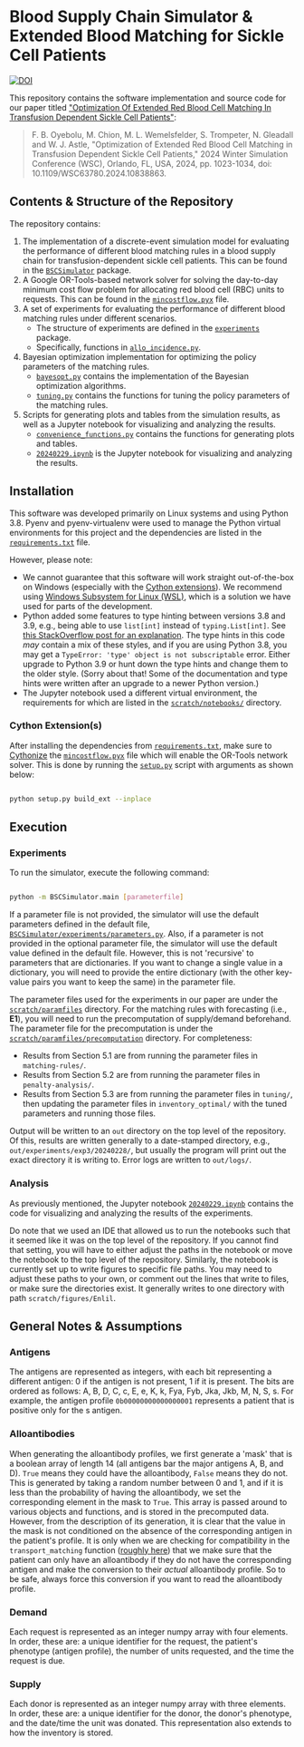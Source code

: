 # Blood Supply Chain Simulator & Extended Blood Matching for Sickle Cell Patients


[![DOI](https://zenodo.org/badge/DOI/10.5281/zenodo.14343039.svg)](https://doi.org/10.5281/zenodo.14343039)

This repository contains the software implementation and source code for our paper titled ["Optimization Of Extended Red Blood Cell Matching In Transfusion Dependent Sickle Cell Patients"](https://ieeexplore.ieee.org/document/10838863):

> F. B. Oyebolu, M. Chion, M. L. Wemelsfelder, S. Trompeter, N. Gleadall and W. J. Astle, "Optimization of Extended Red Blood Cell Matching in Transfusion Dependent Sickle Cell Patients," 2024 Winter Simulation Conference (WSC), Orlando, FL, USA, 2024, pp. 1023-1034, doi: 10.1109/WSC63780.2024.10838863.



## Contents & Structure of the Repository

The repository contains:
1. The implementation of a discrete-event simulation model for evaluating the performance of different blood matching rules in a blood supply chain for transfusion-dependent sickle cell patients.
    This can be found in the [`BSCSimulator`](BSCSimulator) package.
2. A Google OR-Tools-based network solver for solving the day-to-day minimum cost flow problem for allocating red blood cell (RBC) units to requests.
    This can be found in the [`mincostflow.pyx`](BSCSimulator/mincostflow.pyx) file.
3. A set of experiments for evaluating the performance of different blood matching rules under different scenarios.
    - The structure of experiments are defined in the [`experiments`](BSCSimulator/experiments) package.
    - Specifically, functions in [`allo_incidence.py`](BSCSimulator/experiments/allo_incidence.py).
4. Bayesian optimization implementation for optimizing the policy parameters of the matching rules.
    - [`bayesopt.py`](BSCSimulator/experiments/bayesopt.py) contains the implementation of the Bayesian optimization algorithms.
    - [`tuning.py`](BSCSimulator/experiments/tuning.py) contains the functions for tuning the policy parameters of the matching rules.
5. Scripts for generating plots and tables from the simulation results, as well as a Jupyter notebook for visualizing and analyzing the results.
    - [`convenience_functions.py`](scratch/convenience_functions.py) contains the functions for generating plots and tables.
    - [`20240229.ipynb`](scratch/notebooks/20240229.ipynb) is the Jupyter notebook for visualizing and analyzing the results.


## Installation

This software was developed primarily on Linux systems and using Python 3.8.
Pyenv and pyenv-virtualenv were used to manage the Python virtual environments for this project and the dependencies are listed in the [`requirements.txt`](requirements.txt) file.

However, please note:
- We cannot guarantee that this software will work straight out-of-the-box on Windows (especially with the [Cython extensions](#cython-extensions)). We recommend using [Windows Subsystem for Linux (WSL)](https://learn.microsoft.com/en-us/windows/wsl/about), which is a solution we have used for parts of the development.
- Python added some features to type hinting between versions 3.8 and 3.9, e.g., being able to use `list[int]` instead of `typing.List[int]`. See [this StackOverflow post for an explanation](https://stackoverflow.com/questions/39458193/using-list-tuple-etc-from-typing-vs-directly-referring-type-as-list-tuple-etc/39458225#39458225). The type hints in this code _may_ contain a mix of these styles, and if you are using Python 3.8, you may get a `TypeError: 'type' object is not subscriptable` error. Either upgrade to Python 3.9 or hunt down the type hints and change them to the older style. (Sorry about that! Some of the documentation and type hints were written after an upgrade to a newer Python version.)
- The Jupyter notebook used a different virtual environment, the requirements for which are listed in the [`scratch/notebooks/`](scratch/notebooks) directory.


### Cython Extension(s)

After installing the dependencies from [`requirements.txt`](requirements.txt), make sure to [Cythonize](https://cython.readthedocs.io/en/latest/src/userguide/numpy_tutorial.html#compilation-using-setuptools) the [`mincostflow.pyx`](BSCSimulator/mincostflow.pyx) file which will enable the OR-Tools network solver.
This is done by running the [`setup.py`](setup.py) script with arguments as shown below:

```bash

python setup.py build_ext --inplace

```

## Execution

### Experiments

To run the simulator, execute the following command:

```bash

python -m BSCSimulator.main [parameterfile]

```

If a parameter file is not provided, the simulator will use the default parameters defined in the default file, [`BSCSimulator/experiments/parameters.py`](BSCSimulator/experiments/parameters.py).
Also, if a parameter is not provided in the optional parameter file, the simulator will use the default value defined in the default file.
However, this is not 'recursive' to parameters that are dictionaries. If you want to change a single value in a dictionary, you will need to provide the entire dictionary (with the other key-value pairs you want to keep the same) in the parameter file.

The parameter files used for the experiments in our paper are under the [`scratch/paramfiles`](scratch/paramfiles) directory. For the matching rules with forecasting (i.e., **E1**), you will need to run the precomputation of supply/demand beforehand. The parameter file for the precomputation is under the [`scratch/paramfiles/precomputation`](scratch/paramfiles/precomputation) directory.
For completeness:
- Results from Section 5.1 are from running the parameter files in `matching-rules/`.
- Results from Section 5.2 are from running the parameter files in `penalty-analysis/`.
- Results from Section 5.3 are from running the parameter files in `tuning/`, then updating the parameter files in `inventory_optimal/` with the tuned parameters and running those files.

Output will be written to an `out` directory on the top level of the repository.
Of this, results are written generally to a date-stamped directory, e.g., `out/experiments/exp3/20240228/`, but usually the program will print out the exact directory it is writing to.
Error logs are written to `out/logs/`.

### Analysis

As previously mentioned, the Jupyter notebook [`20240229.ipynb`](scratch/notebooks/20240229.ipynb) contains the code for visualizing and analyzing the results of the experiments.

Do note that we used an IDE that allowed us to run the notebooks such that it seemed like it was on the top level of the repository. If you cannot find that setting, you will have to either adjust the paths in the notebook or move the notebook to the top level of the repository.
Similarly, the notebook is currently set up to write figures to specific file paths. You may need to adjust these paths to your own, or comment out the lines that write to files, or make sure the directories exist.
It generally writes to one directory with path `scratch/figures/Enlil`.


## General Notes & Assumptions

### Antigens

The antigens are represented as integers, with each bit representing a different antigen: 0 if the antigen is not present, 1 if it is present. The bits are ordered as follows: A, B, D, C, c, E, e, K, k, Fya, Fyb, Jka, Jkb, M, N, S, s. For example, the antigen profile `0b00000000000000001` represents a patient that is positive only for the s antigen.

### Alloantibodies

When generating the alloantibody profiles, we first generate a 'mask' that is a boolean array of length 14 (all antigens bar the major antigens A, B, and D). `True` means they could have the alloantibody, `False` means they do not. This is generated by taking a random number between 0 and 1, and if it is less than the probability of having the alloantibody, we set the corresponding element in the mask to `True`.
This array is passed around to various objects and functions, and is stored in the precomputed data. However, from the description of its generation, it is clear that the value in the mask is not conditioned on the absence of the corresponding antigen in the patient's profile.
It is only when we are checking for compatibility in the `transport_matching` function ([roughly here](https://github.com/HDSci/BloodMatcher-WSC24/blob/main/BSCSimulator/matching.py#L288)) that we make sure that the patient can only have an alloantibody if they do not have the corresponding antigen and make the conversion to their _actual_ alloantibody profile.
So to be safe, always force this conversion if you want to read the alloantibody profile.

### Demand

Each request is represented as an integer numpy array with four elements. In order, these are: a unique identifier for the request, the patient's phenotype (antigen profile), the number of units requested, and the time the request is due.

### Supply

Each donor is represented as an integer numpy array with three elements. In order, these are: a unique identifier for the donor, the donor's phenotype, and the date/time the unit was donated. This representation also extends to how the inventory is stored.

